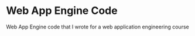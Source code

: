 Web App Engine Code
=============

Web App Engine code that I wrote for a web application engineering course